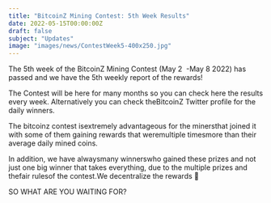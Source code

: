 ```yaml
---
title: "BitcoinZ Mining Contest: 5th Week Results"
date: 2022-05-15T00:00:00Z
draft: false
subject: "Updates"
image: "images/news/ContestWeek5-400x250.jpg"
---
```


The 5th week of the BitcoinZ Mining Contest (May 2  -May 8 2022) has passed and we have the 5th weekly report of the rewards!

The Contest will be here for many months so you can check here the results every week. Alternatively you can check theBitcoinZ Twitter profile for the daily winners.

The bitcoinz contest isextremely advantageous for the minersthat joined it with some of them gaining rewards that weremultiple timesmore than their average daily mined coins.

In addition, we have alwaysmany winnerswho gained these prizes and not just one big winner that takes everything, due to the multiple prizes and thefair rulesof the contest.We decentralize the rewards 🙂

SO WHAT ARE YOU WAITING FOR?
